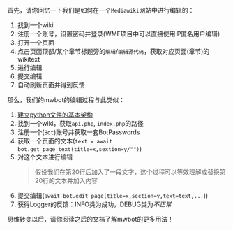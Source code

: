 首先，请你回忆一下我们是如何在一个`Mediawiki`网站中进行编辑的：
1. 找到一个wiki
2. 注册一个账号，设置密码并登录(WMF项目中可以直接使用IP匿名用户编辑)
3. 打开一个页面
4. 点击页面顶部/某个章节标题旁的`编辑`/`编辑源代码`，获取对应页面(章节)的wikitext
5. 进行编辑
6. 提交编辑
7. 自动刷新页面并得到反馈

那么，我们的mwbot的编辑过程与此类似：
1. [建立python文件的基本架构](fornew/quickstart.md)
2. 找到一个wiki，获取`api.php`, `index.php`的路径
3. 注册一个(`Bot`)账号并获取一套BotPasswords
4. 获取一个页面的文本(`text = await bot.get_page_text(title=x,sextion=y/"")`)
5. 对这个文本进行编辑
    > 假设我们在第20行后加入了一段文字，这个过程可以等效理解成替换第20行的文本并加入内容
6. 提交编辑(`await bot.edit_page(title=x,section=y,text=text,...`))
7. 获得Logger的反馈：INFO类为成功，DEBUG类为*不正常*

思维转变以后，请你阅读之后的文档了解mwbot的更多用法！